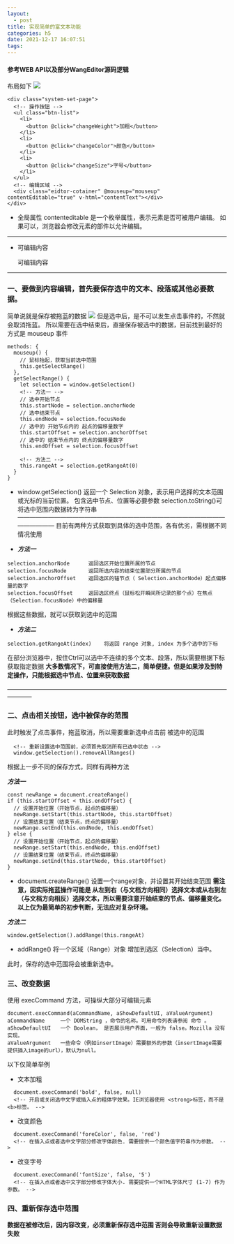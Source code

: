 ```yaml
---
layout:
  - post
title: 实现简单的富文本功能
categories: h5
date: 2021-12-17 16:07:51
tags:
---
```

#### 参考WEB API以及部分WangEditor源码逻辑
布局如下
![](/images/h5/simple-editor-demo/001.png)
```
<div class="system-set-page">
  <!-- 操作按钮 -->
  <ul class="btn-list">
    <li>
      <button @click="changeWeight">加粗</button>
    </li>
    <li>
      <button @click="changeColor">颜色</button>
    </li>
    <li>
      <button @click="changeSize">字号</button>
    </li>
  </ul>
  <!-- 编辑区域 -->
  <div class="eidtor-cotainer" @mouseup="mouseup" contentEditable="true" v-html="contentText"></div>
</div>
```
- 全局属性 contenteditable  是一个枚举属性，表示元素是否可被用户编辑。 如果可以，浏览器会修改元素的部件以允许编辑。
---
- <div class="eidtor-cotainer" contentEditable="true">
    <p>
      可编辑内容
    </p>
    <p>
      可编辑内容
    </p>
  </div>
---
### 一、要做到内容编辑，首先要保存选中的文本、段落或其他必要数据。
简单说就是保存被拖蓝的数据
![](/images/h5/simple-editor-demo/002.png)
但是选中后，是不可以发生点击事件的，不然就会取消拖蓝。
所以需要在选中结束后，直接保存被选中的数据，目前找到最好的方式是 mouseup 事件
```
methods: {
  mouseup() {
    // 鼠标抬起，获取当前选中范围
    this.getSelectRange()
  },
  getSelectRange() {
    let selection = window.getSelection()
    <!-- 方法一 -->
    // 选中开始节点
    this.startNode = selection.anchorNode
    // 选中结束节点
    this.endNode = selection.focusNode
    // 选中的 开始节点内的 起点的偏移量数字
    this.startOffset = selection.anchorOffset
    // 选中的 结束节点内的 终点的偏移量数字
    this.endOffset = selection.focusOffset

    <!-- 方法二 -->
    this.rangeAt = selection.getRangeAt(0)
  }
}
```
- window.getSelection()
返回一个 Selection 对象，表示用户选择的文本范围或光标的当前位置。
包含选中节点、位置等必要参数
selection.toString()可将选中范围内数据转为字符串
————————————————————————————————————————
目前有两种方式获取到具体的选中范围，各有优劣，需根据不同情况使用

- ***方法一***
```
selection.anchorNode      返回选区开始位置所属的节点
selection.focusNode       返回所选内容的结束位置部分所属的节点
selection.anchorOffset    返回选区的锚节点（ Selection.anchorNode）起点偏移量的数字
selection.focusOffset     返回选区终点（鼠标松开瞬间所记录的那个点）在焦点（Selection.focusNode）中的偏移量
```
根据这些数据，就可以获取到选中的范围
- ***方法二***
```
selection.getRangeAt(index)    将返回 range 对象, index 为多个选中的下标
```
在部分浏览器中，按住Ctrl可以选中不连续的多个文本、段落，所以需要根据下标获取指定数据
**大多数情况下，可直接使用方法二，简单便捷。但是如果涉及到特定操作，只能根据选中节点、位置来获取数据**

————————————————————————————————————————
### 二、点击相关按钮，选中被保存的范围
此时触发了点击事件，拖蓝取消，所以需要重新选中点击前 被选中的范围
```
  <!-- 重新设置选中范围前，必须首先取消所有已选中状态 -->
  window.getSelection().removeAllRanges()
```
根据上一步不同的保存方式，同样有两种方法

***方法一***
```
const newRange = document.createRange()
if (this.startOffset < this.endOffset) {
  // 设置开始位置（开始节点，起点的偏移量）
  newRange.setStart(this.startNode, this.startOffset)
  // 设置结束位置（结束节点，终点的偏移量）
  newRange.setEnd(this.endNode, this.endOffset)
} else {
  // 设置开始位置（开始节点，起点的偏移量）
  newRange.setStart(this.endNode, this.endOffset)
  // 设置结束位置（结束节点，终点的偏移量）
  newRange.setEnd(this.startNode, this.startOffset)
}
```
- document.createRange()
设置一个range对象，并设置其开始结束范围
**需注意，因实际拖蓝操作可能是 从左到右（与文档方向相同）选择文本或从右到左（与文档方向相反）选择文本，所以需要注意开始结束的节点、偏移量变化。以上仅为最简单的初步判断，无法应对复杂环境。**

***方法二***
```
window.getSelection().addRange(this.rangeAt)
```
- addRange()
将一个区域（Range）对象 增加到选区（Selection）当中。

此时，保存的选中范围将会被重新选中。

### 三、改变数据
使用 execCommand 方法，可操纵大部分可编辑元素

```
document.execCommand(aCommandName, aShowDefaultUI, aValueArgument)
aCommandName     一个 DOMString ，命令的名称。可用命令列表请参阅 命令 。
aShowDefaultUI   一个 Boolean， 是否展示用户界面，一般为 false。Mozilla 没有实现。
aValueArgument   一些命令（例如insertImage）需要额外的参数（insertImage需要提供插入image的url），默认为null。 
```
以下仅简单举例
- 文本加粗
```
  document.execCommand('bold', false, null)
  <!-- 开启或关闭选中文字或插入点的粗体字效果。IE浏览器使用 <strong>标签，而不是<b>标签。 -->
```
- 改变颜色
```
  document.execCommand('foreColor', false, 'red')
  <!-- 在插入点或者选中文字部分修改字体颜色. 需要提供一个颜色值字符串作为参数。 -->
```
- 改变字号
```
  document.execCommand('fontSize', false, '5')
  <!-- 在插入点或者选中文字部分修改字体大小. 需要提供一个HTML字体尺寸 (1-7) 作为参数。 -->
```

### 四、重新保存选中范围
**数据在被修改后，因内容改变，必须重新保存选中范围
否则会导致重新设置数据失败**




